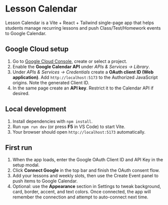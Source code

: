 # Lesson Calendar

Lesson Calendar is a Vite + React + Tailwind single-page app that helps students manage recurring lessons and push Class/Test/Homework events to Google Calendar.

## Google Cloud setup

1. Go to [Google Cloud Console](https://console.cloud.google.com/), create or select a project.
2. Enable the **Google Calendar API** under *APIs & Services -> Library*.
3. Under *APIs & Services -> Credentials* create a **OAuth client ID (Web application)**. Add `http://localhost:5173` to the Authorized JavaScript origins. Note the generated Client ID.
4. In the same page create an **API key**. Restrict it to the Calendar API if desired.

## Local development

1. Install dependencies with `npm install`.
2. Run `npm run dev` (or press **F5** in VS Code) to start Vite.
3. Your browser should open `http://localhost:5173` automatically.

## First run

1. When the app loads, enter the Google OAuth Client ID and API Key in the setup modal.
2. Click **Connect Google** in the top bar and finish the OAuth consent flow.
3. Add your lessons and weekly slots, then use the Create Event panel to push items to Google Calendar.
4. Optional: use the **Appearance** section in Settings to tweak background, card, border, accent, and text colors. Once connected, the app will remember the connection and attempt to auto-connect next time.
